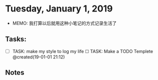 # Tuesday, January 1, 2019
- MEMO: 我打算以后就用这种小笔记的方式记录生活了

## Tasks:
- [ ] TASK: make my style to log my life
    ☐ TASK: Make a TODO Templete @created(19-01-01 21:12)

## Notes

